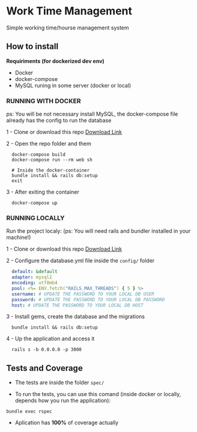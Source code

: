 # Work Time Management

Simple working time/hourse management system

## How to install

 **Requiriments (for dockerized dev env)** 
 - Docker
 - docker-compose
 - MySQL runing in some server (docker or local)

### RUNNING WITH DOCKER

ps: You will be not necessary install MySQL, the docker-compose file already has the config to run the database

1 - Clone or download this repo [Download Link](https://github.com/jorgedjr21/work_time_management/releases)

2 - Open the repo folder and them
```shell
  docker-compose build
  docker-compose run --rm web sh
  
  # Inside the docker-container
  bundle install && rails db:setup
  exit
```

3 - After exiting the container

```shell
  docker-compose up
```

### RUNNING LOCALLY

Run the project localy: (ps: You will need rails and bundler installed in your machine!)

1 - Clone or download this repo [Download Link](https://github.com/jorgedjr21/work_time_management/releases)

2 - Configure the database.yml file inside the `config/` folder

```yml
  default: &default
  adapter: mysql2
  encoding: utf8mb4
  pool: <%= ENV.fetch("RAILS_MAX_THREADS") { 5 } %>
  username: # UPDATE THE PASSWORD TO YOUR LOCAL DB USER
  password: # UPDATE THE PASSWORD TO YOUR LOCAL DB PASSWORD
  host: # UPDATE THE PASSWORD TO YOUR LOCAL DB HOST
```

3 - Install gems, create the database and the migrations

```shell
  bundle install && rails db:setup
```

4 - Up the application and access it

```shell
  rails s -b 0.0.0.0 -p 3000
```

## Tests and Coverage

- The tests are inside the folder `spec/`

- To run the tests, you can use this comand (inside docker or locally, depends how you run the application):

```shell
bundle exec rspec
```

- Aplication has **100%** of coverage actually
